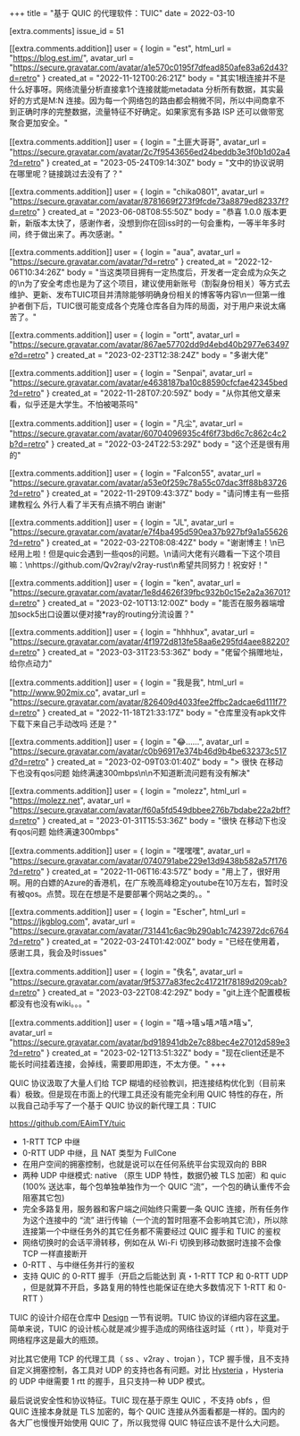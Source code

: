 +++
title = "基于 QUIC 的代理软件：TUIC"
date = 2022-03-10

[extra.comments]
issue_id = 51

[[extra.comments.addition]]
user = { login = "est", html_url = "https://blog.est.im/", avatar_url = "https://secure.gravatar.com/avatar/a1e570c0195f7dfead850afe83a62d43?d=retro" }
created_at = "2022-11-12T00:26:21Z"
body = "其实1根连接并不是什么好事呀。网络流量分析直接拿1个连接就能metadata 分析所有数据，其实最好的方式是M:N 连接。因为每一个网络包的路由都会稍微不同，所以中间商拿不到正确时序的完整数据，流量特征不好确定。如果家宽有多路 ISP 还可以做带宽聚合更加安全。"

[[extra.comments.addition]]
user = { login = "土匪大哥哥", avatar_url = "https://secure.gravatar.com/avatar/2c7f9543656ed24beddb3e3f0b1d02a4?d=retro" }
created_at = "2023-05-24T09:14:30Z"
body = "文中的协议说明在哪里呢？链接跳过去没有了？"

[[extra.comments.addition]]
user = { login = "chika0801", avatar_url = "https://secure.gravatar.com/avatar/8781669f273f9fcde73a8879ed82337f?d=retro" }
created_at = "2023-06-08T08:55:50Z"
body = "恭喜 1.0.0 版本更新，新版本太快了，感谢作者，没想到你在回iss时的一句会重构，一等半年多时间，终于做出来了。再次感谢。"

[[extra.comments.addition]]
user = { login = "aua", avatar_url = "https://secure.gravatar.com/avatar/?d=retro" }
created_at = "2022-12-06T10:34:26Z"
body = "当这类项目拥有一定热度后，开发者一定会成为众矢之的\n为了安全考虑也是为了这个项目，建议使用新账号（割裂身份相关）等方式去维护、更新、发布TUIC项目并清除能够明确身份相关的博客等内容\n一但第一维护者倒下后，TUIC很可能变成各个克隆仓库各自为阵的局面，对于用户来说太痛苦了。"

[[extra.comments.addition]]
user = { login = "ortt", avatar_url = "https://secure.gravatar.com/avatar/867ae57702dd9d4ebd40b2977e63497e?d=retro" }
created_at = "2023-02-23T12:38:24Z"
body = "多谢大佬"

[[extra.comments.addition]]
user = { login = "Senpai", avatar_url = "https://secure.gravatar.com/avatar/e4638187ba10c88590cfcfae42345bed?d=retro" }
created_at = "2022-11-28T07:20:59Z"
body = "从你其他文章来看，似乎还是大学生。不怕被喝茶吗"

[[extra.comments.addition]]
user = { login = "凡尘", avatar_url = "https://secure.gravatar.com/avatar/60704096935c4f6f73bd6c7c862c4c2b?d=retro" }
created_at = "2022-03-24T22:53:29Z"
body = "这个还是很有用的"

[[extra.comments.addition]]
user = { login = "Falcon55", avatar_url = "https://secure.gravatar.com/avatar/a53e0f259c78a55c07dac3ff88b83726?d=retro" }
created_at = "2022-11-29T09:43:37Z"
body = "请问博主有一些搭建教程么 外行人看了半天有点搞不明白 谢谢"

[[extra.comments.addition]]
user = { login = "JL", avatar_url = "https://secure.gravatar.com/avatar/e7f4ba495d590ea37b927bf9a1a55626?d=retro" }
created_at = "2022-03-22T08:08:42Z"
body = "谢谢博主！\n已经用上啦！但是quic会遇到一些qos的问题。\n请问大佬有兴趣看一下这个项目嘛：\nhttps://github.com/Qv2ray/v2ray-rust\n希望共同努力！祝安好！"

[[extra.comments.addition]]
user = { login = "ken", avatar_url = "https://secure.gravatar.com/avatar/1e8d4626f39fbc932b0c15e2a2a36701?d=retro" }
created_at = "2023-02-10T13:12:00Z"
body = "能否在服务器端增加sock5出口设置以便对接*ray的routing分流设置？"

[[extra.comments.addition]]
user = { login = "hhhhux", avatar_url = "https://secure.gravatar.com/avatar/4f1972d813fe58aa6e295fd4aee88220?d=retro" }
created_at = "2023-03-31T23:53:36Z"
body = "佬留个捐赠地址，给你点动力"

[[extra.comments.addition]]
user = { login = "我是我", html_url = "http://www.902mix.co", avatar_url = "https://secure.gravatar.com/avatar/826409d4033fee2ffbc2adcae6d111f7?d=retro" }
created_at = "2022-11-18T21:33:17Z"
body = "仓库里没有apk文件 下载下来自己手动改吗 还是？"

[[extra.comments.addition]]
user = { login = "😂……", avatar_url = "https://secure.gravatar.com/avatar/c0b96917e374b46d9b4be632373c517d?d=retro" }
created_at = "2023-02-09T03:01:40Z"
body = "> 很快  在移动下也没有qos问题  始终满速300mbps\n\n不知道断流问题有没有解决"

[[extra.comments.addition]]
user = { login = "molezz", html_url = "https://molezz.net", avatar_url = "https://secure.gravatar.com/avatar/f60a5fd549dbbee276b7bdabe22a2bff?d=retro" }
created_at = "2023-01-31T15:53:36Z"
body = "很快  在移动下也没有qos问题  始终满速300mbps"

[[extra.comments.addition]]
user = { login = "嘿嘿嘿", avatar_url = "https://secure.gravatar.com/avatar/0740791abe229e13d9438b582a57f176?d=retro" }
created_at = "2022-11-06T16:43:57Z"
body = "用上了，很好用啊。用的白嫖的Azure的香港机，在广东晚高峰稳定youtube在10万左右，暂时没有被qos。点赞。现在在想是不是要部署个网站之类的。。"

[[extra.comments.addition]]
user = { login = "Escher", html_url = "https://jkgblog.com", avatar_url = "https://secure.gravatar.com/avatar/731441c6ac9b290ab1c7423972dc6764?d=retro" }
created_at = "2022-03-24T01:42:00Z"
body = "已经在使用着，感谢工具，我会及时issues"

[[extra.comments.addition]]
user = { login = "佚名", avatar_url = "https://secure.gravatar.com/avatar/9f5377a83fec2c41721f78189d209cab?d=retro" }
created_at = "2023-03-22T08:42:29Z"
body = "git上连个配置模板都没有也没有wiki。。。"

[[extra.comments.addition]]
user = { login = "嘻→嘻↘嘻↗嘻↗嘻↘", avatar_url = "https://secure.gravatar.com/avatar/bd918941db2e7c88bec4e27012d589e3?d=retro" }
created_at = "2023-02-12T13:51:32Z"
body = "现在client还是不能长时间挂着连接，会掉线，需要即用即连，不太方便。"
+++

QUIC 协议汲取了大量人们给 TCP 糊墙的经验教训，把连接结构优化到（目前来看）极致。但是现在市面上的代理工具还没有能完全利用 QUIC 特性的存在，所以我自己动手写了一个基于 QUIC 协议的新代理工具：TUIC

https://github.com/EAimTY/tuic

- 1-RTT TCP 中继
- 0-RTT UDP 中继，且 NAT 类型为 FullCone
- 在用户空间的拥塞控制，也就是说可以在任何系统平台实现双向的 BBR
- 两种 UDP 中继模式: native （原生 UDP 特性，数据仍被 TLS 加密）和 quic (100% 送达率，每个包单独单独作为一个 QUIC “流”，一个包的确认重传不会阻塞其它包)
- 完全多路复用，服务器和客户端之间始终只需要一条 QUIC 连接，所有任务作为这个连接中的 “流” 进行传输（一个流的暂时阻塞不会影响其它流），所以除连接第一个中继任务外的其它任务都不需要经过 QUIC 握手和 TUIC 的鉴权
- 网络切换时的会话平滑转移，例如在从 Wi-Fi 切换到移动数据时连接不会像 TCP 一样直接断开
- 0-RTT 、与中继任务并行的鉴权
- 支持 QUIC 的 0-RTT 握手（开启之后能达到 真・1-RTT TCP 和 0-RTT UDP ，但是就算不开启，多路复用的特性也能保证在绝大多数情况下 1-RTT 和 0-RTT ）

TUIC 的设计介绍在仓库中 [Design](https://github.com/EAimTY/tuic#design) 一节有说明。TUIC 协议的详细内容在[这里](https://github.com/EAimTY/tuic/tree/master/protocol)。简单来说，TUIC 的设计核心就是减少握手造成的网络往返时延（ rtt ），毕竟对于网络程序这是最大的瓶颈。

对比其它使用 TCP 的代理工具（ ss 、v2ray 、trojan ），TCP 握手慢，且不支持自定义拥塞控制，各工具对 UDP 的支持也各有问题。对比 [Hysteria](https://github.com/HyNetwork/hysteria) ，Hysteria 的 UDP 中继需要 1 rtt 的握手，且只支持一种 UDP 模式。

最后说说安全性和协议特征。TUIC 现在基于原生 QUIC ，不支持 obfs ，但 QUIC 连接本身就是 TLS 加密的，每个 QUIC 连接从外面看都是一样的。国内的各大厂也慢慢开始使用 QUIC 了，所以我觉得 QUIC 特征应该不是什么大问题。

